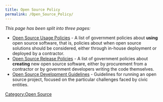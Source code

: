 ```yaml
---
title: Open Source Policy
permalink: /Open_Source_Policy/
---
```


*This page has been split into three pages:*

-   [Open Source Usage Policies](/Open_Source_Usage_Policies "wikilink") - A list of government policies about **using** open source software, that is, policies about when open source solutions should be considered, either through in-house deployment or deployed by a contractor.
-   [Open Source Release Policies](/Open_Source_Release_Policies "wikilink") - A list of government policies about **creating** new open source software, either by procurement from a contractor or by government developers writing the code themselves.
-   [Open Source Development Guidelines](/Open_Source_Development_Guidelines "wikilink") - Guidelines for running an open source project, focused on the particular challenges faced by civic entities.

[Category:Open Source](/Category:Open_Source "wikilink")
